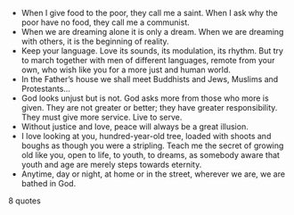  - When I give food to the poor, they call me a saint. When I ask why the poor have no food, they call me a communist.
 - When we are dreaming alone it is only a dream. When we are dreaming with others, it is the beginning of reality.
 - Keep your language. Love its sounds, its modulation, its rhythm. But try to march together with men of different languages, remote from your own, who wish like you for a more just and human world.
 - In the Father’s house we shall meet Buddhists and Jews, Muslims and Protestants...
 - God looks unjust but is not. God asks more from those who more is given. They are not greater or better; they have greater responsibility. They must give more service. Live to serve.
 - Without justice and love, peace will always be a great illusion.
 - I love looking at you, hundred-year-old tree, loaded with shoots and boughs as though you were a stripling. Teach me the secret of growing old like you, open to life, to youth, to dreams, as somebody aware that youth and age are merely steps towards eternity.
 - Anytime, day or night, at home or in the street, wherever we are, we are bathed in God.

8 quotes